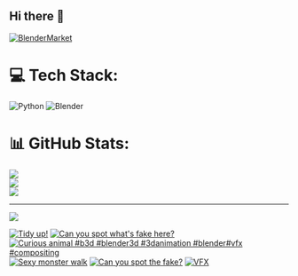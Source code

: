 ## Hi there 👋

<!--
**luckychris/luckychris** is a ✨ _special_ ✨ repository because its `README.md` (this file) appears on your GitHub profile.

Here are some ideas to get you started:

- 🔭 I’m currently working on ...
- 🌱 I’m currently learning ...
- 👯 I’m looking to collaborate on ...
- 🤔 I’m looking for help with ...
- 💬 Ask me about ...
- 📫 How to reach me: https://www.instagram.com/blender.fun/
- 😄 Pronouns: ...
- ⚡ Fun fact: ...
-->


[![BlenderMarket](https://assets.superhivemarket.com/site_assets/blendermarketlogo.png)](https://blendermarket.com/creators/blenderfun)

# 💻 Tech Stack:
![Python](https://img.shields.io/badge/python-3670A0?style=for-the-badge&logo=python&logoColor=ffdd54) ![Blender](https://img.shields.io/badge/blender-%23F5792A.svg?style=for-the-badge&logo=blender&logoColor=white)
# 📊 GitHub Stats:
![](https://github-readme-stats.vercel.app/api?username=luckychris&theme=great-gatsby&hide_border=false&include_all_commits=false&count_private=false)<br/>
![](https://github-readme-streak-stats.herokuapp.com/?user=luckychris&theme=great-gatsby&hide_border=false)<br/>
![](https://github-readme-stats.vercel.app/api/top-langs/?username=luckychris&theme=great-gatsby&hide_border=false&include_all_commits=false&count_private=false&layout=compact)

---
[![](https://visitcount.itsvg.in/api?id=luckychris&icon=0&color=0)](https://visitcount.itsvg.in)

<!-- Proudly created with GPRM ( https://gprm.itsvg.in ) -->

<!-- BEGIN YOUTUBE-CARDS -->
[![Tidy up!](https://ytcards.demolab.com/?id=rJYNmHmN6rI&title=Tidy+up%21&lang=en&timestamp=1745751422&background_color=%230d1117&title_color=%23ffffff&stats_color=%23dedede&max_title_lines=1&width=250&border_radius=5 "Tidy up!")](https://www.youtube.com/watch?v=rJYNmHmN6rI)
[![Can you spot what's fake here?](https://ytcards.demolab.com/?id=R1Yn8FdU4zY&title=Can+you+spot+what%27s+fake+here%3F&lang=en&timestamp=1744799895&background_color=%230d1117&title_color=%23ffffff&stats_color=%23dedede&max_title_lines=1&width=250&border_radius=5 "Can you spot what's fake here?")](https://www.youtube.com/watch?v=R1Yn8FdU4zY)
[![Curious animal #b3d #blender3d #3danimation #blender#vfx #compositing](https://ytcards.demolab.com/?id=k8YXFD-rQtw&title=Curious+animal+%23b3d+%23blender3d+%233danimation+%23blender%23vfx+%23compositing&lang=en&timestamp=1744724926&background_color=%230d1117&title_color=%23ffffff&stats_color=%23dedede&max_title_lines=1&width=250&border_radius=5 "Curious animal #b3d #blender3d #3danimation #blender#vfx #compositing")](https://www.youtube.com/watch?v=k8YXFD-rQtw)
[![Sexy monster walk](https://ytcards.demolab.com/?id=tXzztnLZvoY&title=Sexy+monster+walk&lang=en&timestamp=1744714261&background_color=%230d1117&title_color=%23ffffff&stats_color=%23dedede&max_title_lines=1&width=250&border_radius=5 "Sexy monster walk")](https://www.youtube.com/watch?v=tXzztnLZvoY)
[![Can you spot the fake?](https://ytcards.demolab.com/?id=O2Ys0leLTos&title=Can+you+spot+the+fake%3F&lang=en&timestamp=1744703752&background_color=%230d1117&title_color=%23ffffff&stats_color=%23dedede&max_title_lines=1&width=250&border_radius=5 "Can you spot the fake?")](https://www.youtube.com/watch?v=O2Ys0leLTos)
[![VFX](https://ytcards.demolab.com/?id=IRuvbpda1cE&title=VFX&lang=en&timestamp=1744648869&background_color=%230d1117&title_color=%23ffffff&stats_color=%23dedede&max_title_lines=1&width=250&border_radius=5 "VFX")](https://www.youtube.com/watch?v=IRuvbpda1cE)
<!-- END YOUTUBE-CARDS -->

